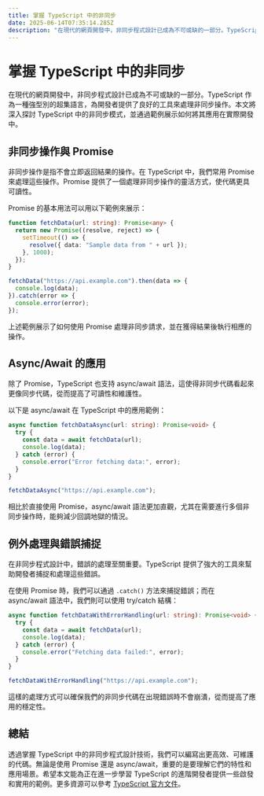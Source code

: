 ```yaml
---
title: 掌握 TypeScript 中的非同步
date: 2025-06-14T07:35:14.285Z
description: "在現代的網頁開發中，非同步程式設計已成為不可或缺的一部分。TypeScript 作為一種強型別的超集語言，為開發者提供了良好的工具來處理非同步操作。本文將深入探討 TypeScript 中的非同步模式，並通過範例展示如何將其應用在實際開發中。"
---
```


# 掌握 TypeScript 中的非同步

在現代的網頁開發中，非同步程式設計已成為不可或缺的一部分。TypeScript 作為一種強型別的超集語言，為開發者提供了良好的工具來處理非同步操作。本文將深入探討 TypeScript 中的非同步模式，並通過範例展示如何將其應用在實際開發中。

## 非同步操作與 Promise

非同步操作是指不會立即返回結果的操作。在 TypeScript 中，我們常用 Promise 來處理這些操作。Promise 提供了一個處理非同步操作的靈活方式，使代碼更具可讀性。

Promise 的基本用法可以用以下範例來展示：

```typescript
function fetchData(url: string): Promise<any> {
  return new Promise((resolve, reject) => {
    setTimeout(() => {
      resolve({ data: "Sample data from " + url });
    }, 1000);
  });
}

fetchData("https://api.example.com").then(data => {
  console.log(data);
}).catch(error => {
  console.error(error);
});
```

上述範例展示了如何使用 Promise 處理非同步請求，並在獲得結果後執行相應的操作。

## Async/Await 的應用

除了 Promise，TypeScript 也支持 async/await 語法，這使得非同步代碼看起來更像同步代碼，從而提高了可讀性和維護性。

以下是 async/await 在 TypeScript 中的應用範例：

```typescript
async function fetchDataAsync(url: string): Promise<void> {
  try {
    const data = await fetchData(url);
    console.log(data);
  } catch (error) {
    console.error("Error fetching data:", error);
  }
}

fetchDataAsync("https://api.example.com");
```

相比於直接使用 Promise，async/await 語法更加直觀，尤其在需要進行多個非同步操作時，能夠減少回調地獄的情況。

## 例外處理與錯誤捕捉

在非同步程式設計中，錯誤的處理至關重要。TypeScript 提供了強大的工具來幫助開發者捕捉和處理這些錯誤。

在使用 Promise 時，我們可以通過 `.catch()` 方法來捕捉錯誤；而在 async/await 語法中，我們則可以使用 try/catch 結構：

```typescript
async function fetchDataWithErrorHandling(url: string): Promise<void> {
  try {
    const data = await fetchData(url);
    console.log(data);
  } catch (error) {
    console.error("Fetching data failed:", error);
  }
}

fetchDataWithErrorHandling("https://api.example.com");
```

這樣的處理方式可以確保我們的非同步代碼在出現錯誤時不會崩潰，從而提高了應用的穩定性。

## 總結

透過掌握 TypeScript 中的非同步程式設計技術，我們可以編寫出更高效、可維護的代碼。無論是使用 Promise 還是 async/await，重要的是要理解它們的特性和應用場景。希望本文能為正在進一步學習 TypeScript 的進階開發者提供一些啟發和實用的範例。更多資源可以參考 [TypeScript 官方文件](https://www.typescriptlang.org/docs/)。